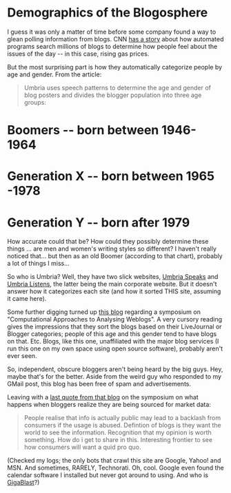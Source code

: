 # Demographics of the Blogosphere

I guess it was only a matter of time before some company found a way to glean polling information from blogs. CNN [has a story](http://www.cnn.com/2006/TECH/internet/06/22/blogs.gasprices/index.html) about how automated programs search millions of blogs to determine how people feel about the issues of the day -- in this case, rising gas prices.

But the most surprising part is how they automatically categorize people by age and gender. From the article:

> Umbria uses speech patterns to determine the age and gender of blog posters and divides the blogger population into three age groups:

# Boomers -- born between 1946-1964

# Generation X -- born between 1965 -1978

# Generation Y -- born after 1979


How accurate could that be? How could they possibly determine these things ... are men and women's writing styles so different? I haven't really noticed that... but then as an old Boomer (according to that chart), probably a lot of things I miss...

So who is Umbria? Well, they have two slick websites, [Umbria Speaks](http://www.umbriaspeaks.com/) and [Umbria Listens](http://www.umbrialistens.com/), the latter being the main corporate website. But it doesn't answer how it categorizes each site (and how it sorted THIS site, assuming it came here).

Some further digging turned up [this blog](http://caaw2006.blogspot.com/) regarding a symposium on "Computational Approaches to Analysing Weblogs". A very cursory reading gives the impressions that they sort the blogs based on their LiveJournal or Blogger categories; people of this age and this gender tend to have blogs on that. Etc. Blogs, like this one, unaffiliated with the major blog services (I run this one on my own space using open source software), probably aren't ever seen.

So, independent, obscure bloggers aren't being heard by the big guys. Hey, maybe that's for the better. Aside from the weird guy who responded to my GMail post, this blog has been free of spam and advertisements.

Leaving with a [last quote from that blog](http://caaw2006.blogspot.com/2006/03/uses-and-future-of-consumer.html) on the symposium on what happens when bloggers realize they are being sourced for market data:

> People realise that info is actually public may lead to a backlash from consumers if the usage is abused. Defintion of blogs is they want the world to see the information. Recognition that my opinion is worth something. How do i get to share in this. Interesting frontier to see how consumers will want a quid pro quo.


(Checked my logs; the only bots that crawl this site are Google, Yahoo! and MSN. And sometimes, RARELY, Technorati. Oh, cool. Google even found the calendar software I installed but never got around to using. And who is [GigaBlast](http://gigablast.com)?)
